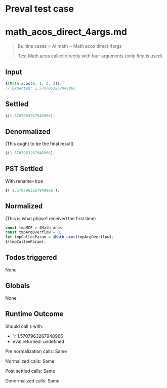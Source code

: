 # Preval test case

# math_acos_direct_4args.md

> Builtins cases > Ai math > Math acos direct 4args
>
> Test Math.acos called directly with four arguments (only first is used)

## Input

`````js filename=intro
$(Math.acos(0, 1, 2, 3));
// Expected: 1.5707963267948966
`````


## Settled


`````js filename=intro
$(1.5707963267948966);
`````


## Denormalized
(This ought to be the final result)

`````js filename=intro
$(1.5707963267948966);
`````


## PST Settled
With rename=true

`````js filename=intro
$( 1.5707963267948966 );
`````


## Normalized
(This is what phase1 received the first time)

`````js filename=intro
const tmpMCF = $Math_acos;
const tmpArgOverflow = 0;
let tmpCalleeParam = $Math_acos(tmpArgOverflow);
$(tmpCalleeParam);
`````


## Todos triggered


None


## Globals


None


## Runtime Outcome


Should call `$` with:
 - 1: 1.5707963267948966
 - eval returned: undefined

Pre normalization calls: Same

Normalized calls: Same

Post settled calls: Same

Denormalized calls: Same
